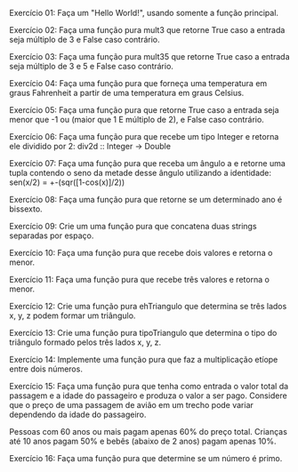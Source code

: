 Exercício 01: Faça um "Hello World!", usando somente a função principal.

Exercício 02: Faça uma função pura mult3 que retorne True caso a entrada seja múltiplo de
3 e False caso contrário.

Exercício 03: Faça uma função pura mult35 que retorne True caso a entrada seja múltiplo
de 3 e 5 e False caso contrário.

Exercício 04: Faça uma função pura que forneça uma temperatura em graus Fahrenheit a
partir de uma temperatura em graus Celsius.

Exercício 05: Faça uma função pura que retorne True caso a entrada seja menor que -1 ou
(maior que 1 E múltiplo de 2), e False caso contrário.

Exercício 06: Faça uma função pura que recebe um tipo Integer e retorna ele dividido por 2:
div2d :: Integer -> Double

Exercício 07: Faça uma função pura que receba um ângulo a e retorne uma tupla contendo
o seno da metade desse ângulo utilizando a identidade: sen(x/2) = +-(sqr([1-cos(x)]/2))

Exercício 08: Faça uma função pura que retorne se um determinado ano é bissexto.

Exercício 09: Crie um uma função pura que concatena duas strings separadas por espaço.

Exercício 10: Faça uma função pura que recebe dois valores e retorna o menor.

Exercício 11: Faça uma função pura que recebe três valores e retorna o menor.

Exercício 12: Crie uma função pura ehTriangulo que determina se três lados x, y, z podem
formar um triângulo.

Exercício 13: Crie uma função pura tipoTriangulo que determina o tipo do triângulo formado
pelos três lados x, y, z.

Exercício 14: Implemente uma função pura que faz a multiplicação etíope entre dois
números.

Exercício 15: Faça uma função pura que tenha como entrada o valor total da passagem e a
idade do passageiro e produza o valor a ser pago. Considere que o preço de uma
passagem de avião em um trecho pode variar dependendo da idade do passageiro.

Pessoas com 60 anos ou mais pagam apenas 60% do preço total. Crianças até 10 anos
pagam 50% e bebês (abaixo de 2 anos) pagam apenas 10%.

Exercício 16: Faça uma função pura que determine se um número é primo.